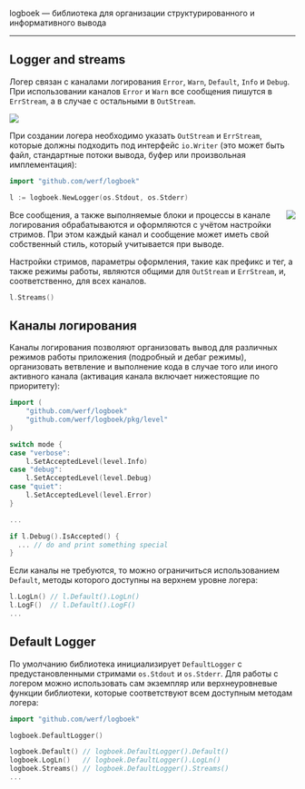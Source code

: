 logboek — библиотека для организации структурированного и информативного вывода
_______________________________________________________________________________

## Logger and streams

Логер связан с каналами логирования `Error`, `Warn`, `Default`, `Info` и `Debug`. 
При использовании каналов `Error` и `Warn` все сообщения пишутся в `ErrStream`, а в случае с остальными в `OutStream`. 

<img src="https://github.com/werf/logboek/blob/master/logger.png?raw=true">

При создании логера необходимо указать `OutStream` и `ErrStream`, которые должны подходить под интерфейс `io.Writer` (это может быть файл, стандартные потоки вывода, буфер или произвольная имплементация):

```go
import "github.com/werf/logboek"

l := logboek.NewLogger(os.Stdout, os.Stderr)
```

<img align="right" src="https://github.com/werf/logboek/blob/master/logboek.png?raw=true">

Все сообщения, а также выполняемые блоки и процессы в канале логирования обрабатываются и оформляются с учётом настройки стримов. 
При этом каждый канал и сообщение может иметь свой собственный стиль, который учитывается при выводе.

Настройки стримов, параметры оформления, такие как префикс и тег, а также режимы работы, являются общими для `OutStream` и `ErrStream`, и, соответственно, для всех каналов.

```go
l.Streams()
```

<!---
- Ширина терминала
- Наследование настроек
- Прокси
-->

## Каналы логирования

<!---
- Все возможные функции 
  - Стиль
  - Функции логирования
-->

Каналы логирования позволяют организовать вывод для различных режимов работы приложения (подробный и дебаг режимы), организовать ветвление и выполнение кода в случае того или иного активного канала (активация канала включает нижестоящие по приоритету):

```go
import (
    "github.com/werf/logboek"
    "github.com/werf/logboek/pkg/level"
)

switch mode {
case "verbose":
    l.SetAcceptedLevel(level.Info)
case "debug":
    l.SetAcceptedLevel(level.Debug)
case "quiet":
    l.SetAcceptedLevel(level.Error)  
}

... 

if l.Debug().IsAccepted() {
  ... // do and print something special
}
```

Если каналы не требуются, то можно ограничиться использованием `Default`, методы которого доступны на верхнем уровне логера:

```go
l.LogLn() // l.Default().LogLn()
l.LogF()  // l.Default().LogF()
...
```

## Default Logger

По умолчанию библиотека инициализирует `DefaultLogger` с предустановленными стримами `os.Stdout` и `os.Stderr`. Для работы с логером можно использовать сам экземпляр или верхнеуровневые функции библиотеки, которые соответствуют всем доступным методам логера:

```go
import "github.com/werf/logboek"

logboek.DefaultLogger()

logboek.Default() // logboek.DefaultLogger().Default()
logboek.LogLn()   // logboek.DefaultLogger().LogLn()
logboek.Streams() // logboek.DefaultLogger().Streams()
...
```

<!---
## Processes and blocks
## Prefix and tag
## Modes
- isMuted                            
- isStyleEnabled                     
- isLineWrappingEnabled              
- isProxyStreamDataFormattingEnabled 
- isGitlabCollapsibleSectionsEnabled 
- isPrefixWithTimeEnabled            
- isLogProcessBorderEnabled 
## Using in external libraries
## Using in go-routines
-->

